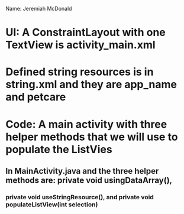 Name: Jeremiah McDonald


# UI: A ConstraintLayout with one TextView is activity_main.xml
# Defined string resources is in string.xml and they are app_name and petcare
# Code: A main activity with three helper methods that we will use to populate the ListVies
## In MainActivity.java and the three helper methods are: private void usingDataArray(),
### private void useStringResource(), and private void populateListView(int selection)
